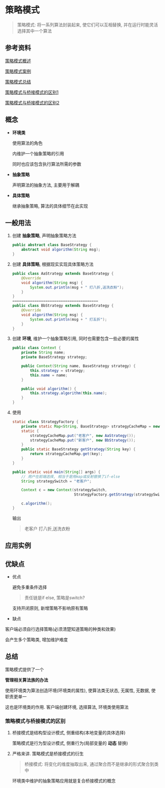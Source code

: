 # 策略模式

>   策略模式: 将一系列算法封装起来, 使它们可以互相替换, 并在运行时能灵活选择其中一个算法



## 参考资料

[策略模式概述](https://blog.csdn.net/LoveLion/article/details/7819136)

[策略模式案例](https://blog.csdn.net/LoveLion/article/details/7819216)

[策略模式总结](https://blog.csdn.net/LoveLion/article/details/7819266)

[策略模式与桥接模式的区别1](https://c610367182.iteye.com/blog/1965668)

[策略模式与桥接模式的区别2](https://bbs.csdn.net/topics/300022193)



## 概念

*   **环境类**

    使用算法的角色

    内维护一个抽象策略的引用

    同时也应该包含执行算法所需的参数

*   **抽象策略**

    声明算法的抽象方法, 主要用于解耦

*   **具体策略**

    继承抽象策略, 算法的具体细节在此实现



## 一般用法

1.  创建 **抽象策略**, 声明抽象策略方法

    ```java
    public abstract class BaseStrategy {
        abstract void algorithm(String msg);
    }
    ```

2.  创建 **具体策略**, 根据现实实现具体策略方法

    ```java
    public class AaStrategy extends BaseStrategy {
        @Override
        void algorithm(String msg) {
            System.out.println(msg + " 打八折,送洗衣粉");
        }
    }
    =======================================
    public class BbStrategy extends BaseStrategy {
        @Override
        void algorithm(String msg) {
            System.out.println(msg + " 打五折");
        }
    }
    ```

3.  创建 **环境**, 维护一个抽象策略引用, 同时也需要包含一些必要的属性

    ```java
    public class Context {
        private String name;
        private BaseStrategy strategy;
    
        public Context(String name, BaseStrategy strategy) {
            this.strategy = strategy;
            this.name = name;
        }
    
        public void algorithm() {
            this.strategy.algorithm(this.name);
        }
    }
    ```

4.  使用

    ```java
    static class StrategyFactory {
        private static Map<String, BaseStrategy> strategyCacheMap = new HashMap<>();
        static {
            strategyCacheMap.put("老客户", new AaStrategy());
            strategyCacheMap.put("新客户", new BbStrategy());
        }
        public static BaseStrategy getStrategy(String key) {
            return strategyCacheMap.get(key);
        }
    }
    
    public static void main(String[] args) {
        // 用户在前端选择, 相当于是用map或反射替换了if-else
        String strategySwitch = "老客户";
    
        Context c = new Context(strategySwitch,
                                StrategyFactory.getStrategy(strategySwitch));
    
        c.algorithm();
    }
    ```
    
    输出
    
    >   老客户 打八折,送洗衣粉



## 应用实例





## 优缺点

*   优点

    避免多重条件选择

    >   责任链是if else, 策略是switch?

    支持开闭原则, 新增策略不影响原有策略

*   缺点

  客户端必须自行选择策略(必须清楚知道策略的种类和效果)
  
  会产生多个策略类, 增加维护难度



## 总结

策略模式提供了一个

**管理相关算法族的办法**

使用环境类为算法创造环境(环境类的属性), 使算法类无状态, 无属性, 无数据, 使职责更单一

这也是环境类的作用. 客户端创建环境, 选择算法, 环境类使用算法



### 策略模式与桥接模式的区别

1.  桥接模式是结构型设计模式, 侧重结构(本地变量的具体选择)

    策略模式是行为型设计模式, 侧重行为(局部变量的 **动态** 替换)

2.  严格来讲. 策略模式是桥接模式的衍生

    >   桥接模式: 将变化的维度抽取出来, 通过聚合而不是继承的形式聚合到类中
    
    环境类中维护的抽象策略应用就是复合桥接模式的概念

